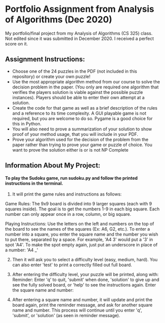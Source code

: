 # Portfolio Assignment from Analysis of Algorithms (Dec 2020)
My portfolio/final project from my Analysis of Algorithms (CS 325) class. Not edited since it was submitted in December 2020. I received a perfect score on it.

## Assignment Instructions:

- Choose one of the 24 puzzles in the PDF (not included in this repository) or create your own puzzle!
- Use the most appropriate algorithm method from our course to solve the decision problem in the paper. (You only are required one algorithm that verifies the players solution is viable against the possible puzzle instances). Players should be able to enter their own attempt at a solution. 
- Create the code for that game as well as a brief description of the rules and a reference to its time complexity. A GUI playable game is not required, but you are welcome to do so. Pygame is a good choice for this in Python. 
- You will also need to prove a summarization of your solution to show proof of your method usage, that you will include in your PDF.
- Prove your algorithm used for the decision of the problem from the paper rather than trying to prove your game or puzzle of choice. You want to prove the solution either is or is not NP Complete

## Information About My Project:
#### To play the Sudoku game, run sudoku.py and follow the printed instructions in the terminal. 

1. It will print the game rules and instructions as follows:

Game Rules: The 9x9 board is divided into 9 larger squares (each with 9 squares inside). 
The goal is to get the numbers 1-9 in each big square. 
Each number can only appear once in a row, column, or big square.

Playing Instructions: 
Use the letters on the left and numbers on the top of the board to see the names 
of the squares (Ex: A6, G2, etc.). To enter a number into a square, you enter 
the square name and the number you wish to put there, separated by a space. 
For example, 'A4 3' would put a '3' in spot 'A4'. To make the spot empty again,
just put an underscore in place of a number: 'A4 _'

2. Then it will ask you to select a difficulty level (easy, medium, hard). 
You can also enter 'test' to print a correctly filled out full board.

3. After entering the difficulty level, your puzzle will be printed, along with:
Reminder: Enter 'q' to quit, 'submit' when done, 'solution' to give up and
 see the fully solved board, or 'help' to see the instructions again.
 Enter the square name and number:
 
4. After entering a square name and number, it will update and print the board again,
 print the reminder message, and ask for another square name and number. This process
 will continue until you enter 'q', 'submit', or 'solution' (as seen in reminder message).
